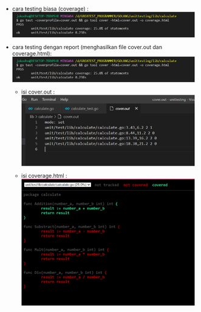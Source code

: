 - cara testing biasa (coverage) :
![alt text](assets/testing%20with%20report.png)

- cara testing dengan report (menghasilkan file cover.out dan coverage.html):
![alt text](assets/testing%20with%20report.png)

  - isi cover.out :
  ![alt text](assets/report%20result%20in%20.out.png)

  - isi coverage.html :
  ![alt text](assets/report%20result%20in%20html.png)